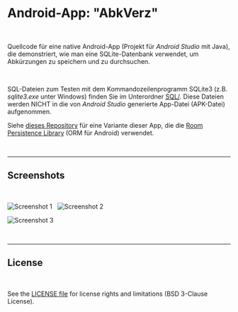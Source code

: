 # Android-App: "AbkVerz" #

<br>

Quellcode für eine native Android-App (Projekt für *Android Studio* mit Java), die demonstriert, 
wie man eine SQLite-Datenbank verwendet, um Abkürzungen zu speichern und zu durchsuchen.

<br>

SQL-Dateien zum Testen mit dem Kommandozeilenprogramm SQLite3 (z.B. *sqlite3.exe* unter Windows) 
finden Sie im Unterordner [SQL/](SQL).
Diese Dateien werden NICHT in die von *Android Studio* generierte App-Datei (APK-Datei) aufgenommen.

Siehe [dieses Repository](https://github.com/MDecker-MobileComputing/Android_AbkVerzMitRoom) für eine Variante dieser App, die die 
[Room Persistence Library](https://developer.android.com/training/data-storage/room?hl=lt) (ORM für Android) verwendet.

<br>

----

## Screenshots ##

<br>

![Screenshot 1](screenshot_1.png) &nbsp; ![Screenshot 2](screenshot_2.png)

![Screenshot 3](screenshot_3.png)

<br>

----

## License ##

<br>

See the [LICENSE file](LICENSE.md) for license rights and limitations (BSD 3-Clause License).

<br>
